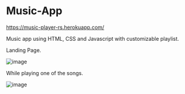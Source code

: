 # Music-App
https://music-player-rs.herokuapp.com/


Music app using HTML, CSS and Javascript with customizable playlist.

Landing Page.



![image](https://user-images.githubusercontent.com/50070773/103816186-94f93100-508a-11eb-8374-c3fef3ef4079.png)


While playing one of the songs.



![image](https://user-images.githubusercontent.com/50070773/103816703-6c256b80-508b-11eb-806b-be12d80edd9a.png)

